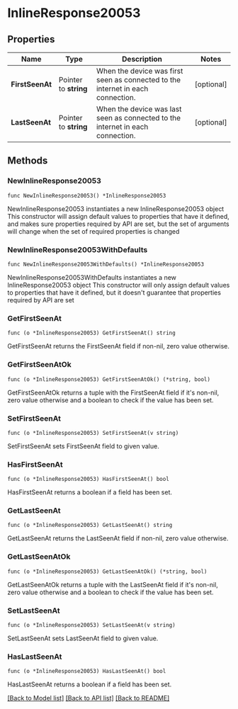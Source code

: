 # InlineResponse20053

## Properties

Name | Type | Description | Notes
------------ | ------------- | ------------- | -------------
**FirstSeenAt** | Pointer to **string** | When the device was first seen as connected to the internet in each connection. | [optional] 
**LastSeenAt** | Pointer to **string** | When the device was last seen as connected to the internet in each connection. | [optional] 

## Methods

### NewInlineResponse20053

`func NewInlineResponse20053() *InlineResponse20053`

NewInlineResponse20053 instantiates a new InlineResponse20053 object
This constructor will assign default values to properties that have it defined,
and makes sure properties required by API are set, but the set of arguments
will change when the set of required properties is changed

### NewInlineResponse20053WithDefaults

`func NewInlineResponse20053WithDefaults() *InlineResponse20053`

NewInlineResponse20053WithDefaults instantiates a new InlineResponse20053 object
This constructor will only assign default values to properties that have it defined,
but it doesn't guarantee that properties required by API are set

### GetFirstSeenAt

`func (o *InlineResponse20053) GetFirstSeenAt() string`

GetFirstSeenAt returns the FirstSeenAt field if non-nil, zero value otherwise.

### GetFirstSeenAtOk

`func (o *InlineResponse20053) GetFirstSeenAtOk() (*string, bool)`

GetFirstSeenAtOk returns a tuple with the FirstSeenAt field if it's non-nil, zero value otherwise
and a boolean to check if the value has been set.

### SetFirstSeenAt

`func (o *InlineResponse20053) SetFirstSeenAt(v string)`

SetFirstSeenAt sets FirstSeenAt field to given value.

### HasFirstSeenAt

`func (o *InlineResponse20053) HasFirstSeenAt() bool`

HasFirstSeenAt returns a boolean if a field has been set.

### GetLastSeenAt

`func (o *InlineResponse20053) GetLastSeenAt() string`

GetLastSeenAt returns the LastSeenAt field if non-nil, zero value otherwise.

### GetLastSeenAtOk

`func (o *InlineResponse20053) GetLastSeenAtOk() (*string, bool)`

GetLastSeenAtOk returns a tuple with the LastSeenAt field if it's non-nil, zero value otherwise
and a boolean to check if the value has been set.

### SetLastSeenAt

`func (o *InlineResponse20053) SetLastSeenAt(v string)`

SetLastSeenAt sets LastSeenAt field to given value.

### HasLastSeenAt

`func (o *InlineResponse20053) HasLastSeenAt() bool`

HasLastSeenAt returns a boolean if a field has been set.


[[Back to Model list]](../README.md#documentation-for-models) [[Back to API list]](../README.md#documentation-for-api-endpoints) [[Back to README]](../README.md)


